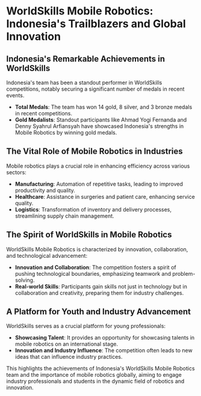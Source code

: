 # WorldSkills Mobile Robotics: Indonesia's Trailblazers and Global Innovation

## Indonesia's Remarkable Achievements in WorldSkills
Indonesia's team has been a standout performer in WorldSkills competitions, notably securing a significant number of medals in recent events.

- **Total Medals**: The team has won 14 gold, 8 silver, and 3 bronze medals in recent competitions.
- **Gold Medalists**: Standout participants like Ahmad Yogi Fernanda and Denny Syahrul Arfiansyah have showcased Indonesia's strengths in Mobile Robotics by winning gold medals.

## The Vital Role of Mobile Robotics in Industries
Mobile robotics plays a crucial role in enhancing efficiency across various sectors:

- **Manufacturing**: Automation of repetitive tasks, leading to improved productivity and quality.
- **Healthcare**: Assistance in surgeries and patient care, enhancing service quality.
- **Logistics**: Transformation of inventory and delivery processes, streamlining supply chain management.

## The Spirit of WorldSkills in Mobile Robotics
WorldSkills Mobile Robotics is characterized by innovation, collaboration, and technological advancement:

- **Innovation and Collaboration**: The competition fosters a spirit of pushing technological boundaries, emphasizing teamwork and problem-solving.
- **Real-world Skills**: Participants gain skills not just in technology but in collaboration and creativity, preparing them for industry challenges.

## A Platform for Youth and Industry Advancement
WorldSkills serves as a crucial platform for young professionals:

- **Showcasing Talent**: It provides an opportunity for showcasing talents in mobile robotics on an international stage.
- **Innovation and Industry Influence**: The competition often leads to new ideas that can influence industry practices.

This highlights the achievements of Indonesia's WorldSkills Mobile Robotics team and the importance of mobile robotics globally, aiming to engage industry professionals and students in the dynamic field of robotics and innovation.
